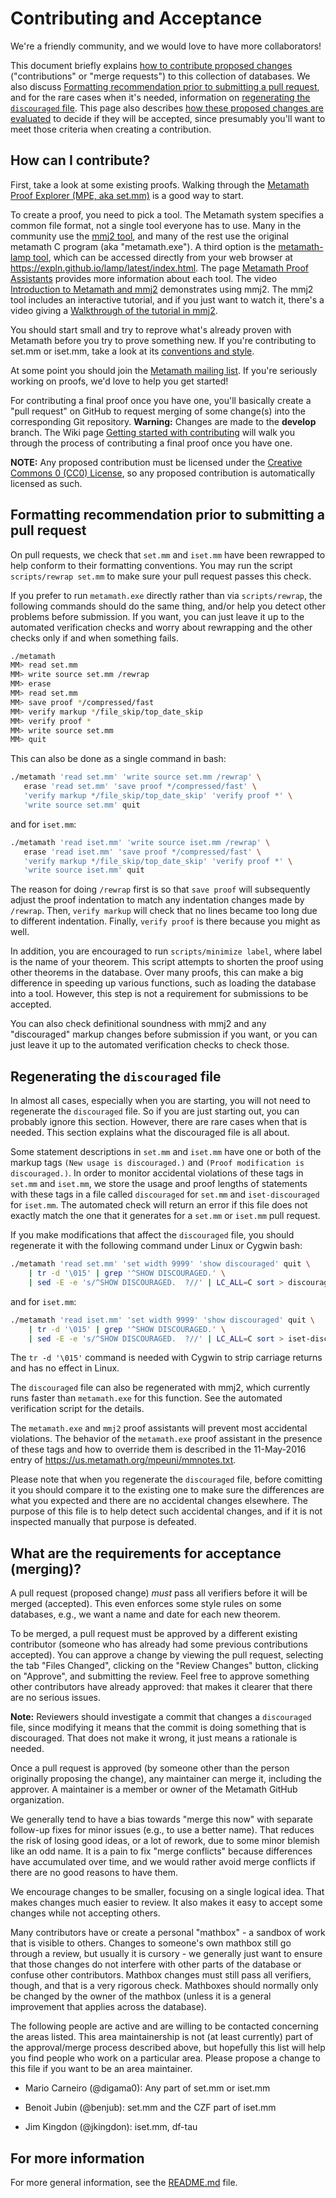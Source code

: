 # Contributing and Acceptance

We're a friendly community, and we would love to have more collaborators!

This document briefly explains
[how to contribute proposed changes](#how-can-i-contribute)
("contributions" or "merge requests") to this collection of databases.
We also discuss
[Formatting recommendation prior to submitting a pull request](#formatting-recommendation-prior-to-submitting-a-pull-request), and for the rare cases
when it's needed, information on
[regenerating the `discouraged` file](#regenerating-the-discouraged-file).
This page also describes
[how these proposed changes are evaluated](#what-are-the-requirements-for-acceptance-merging)
to decide if they will be accepted, since presumably you'll want to
meet those criteria when creating a contribution.

## How can I contribute?

First, take a look at some existing proofs.
Walking through the
[Metamath Proof Explorer (MPE, aka set.mm)](https://us.metamath.org/mpeuni/mmset.html) is a good way to start.

To create a proof, you need to pick a tool.
The Metamath system specifies a common file format, not a single tool
everyone has to use.
Many in the community use the [mmj2 tool](https://us.metamath.org#mmj2), and
many of the rest use the original metamath C program (aka "metamath.exe").
A third option is the [metamath-lamp tool](https://lamp-guide.metamath.org/),
which can be accessed directly from your web browser at
<https://expln.github.io/lamp/latest/index.html>.
The page
[Metamath Proof Assistants](https://github.com/metamath/set.mm/wiki/Metamath-Proof-Assistants)
provides more information about each tool.
The video [Introduction to Metamath and mmj2](https://www.youtube.com/watch?v=Rst2hZpWUbU) demonstrates using mmj2.
The mmj2 tool includes an interactive tutorial, and if you just want
to watch it, there's a video giving a
[Walkthrough of the tutorial in mmj2](https://www.youtube.com/watch?v=87mnU1ckbI0).

You should start small and try to reprove what's already
proven with Metamath before you try to prove something new.
If you're contributing to set.mm or iset.mm, take a look at its
[conventions and style](https://us.metamath.org/mpeuni/conventions.html).

At some point you should join the
[Metamath mailing list](https://groups.google.com/g/metamath).
If you're seriously working on proofs, we'd love to help you get started!

For contributing a final proof once you have one,
you'll basically create a "pull request" on GitHub to request
merging of some change(s) into the corresponding Git repository.
**Warning:** Changes are made to the **develop** branch.
The Wiki page
[Getting started with contributing](https://github.com/metamath/set.mm/wiki/Getting-started-with-contributing)
will walk you through the process of contributing a final proof once you have one.

**NOTE:** Any proposed contribution must be licensed under the
[Creative Commons 0 (CC0) License](LICENSE), so any proposed contribution
is automatically licensed as such.

## Formatting recommendation prior to submitting a pull request

On pull requests, we check that `set.mm` and `iset.mm` have been rewrapped to
help conform to their formatting conventions.  You may run the script
`scripts/rewrap set.mm` to make sure your pull request passes this check.

If you prefer to run `metamath.exe` directly rather than via `scripts/rewrap`,
the following commands should do the same thing, and/or help you detect other
problems before submission.  If you want, you can just leave it up to the
automated verification checks and worry about rewrapping and the other checks
only if and when something fails.

```bash
./metamath
MM> read set.mm
MM> write source set.mm /rewrap
MM> erase
MM> read set.mm
MM> save proof */compressed/fast
MM> verify markup */file_skip/top_date_skip
MM> verify proof *
MM> write source set.mm
MM> quit
```

This can also be done as a single command in bash:

```bash
./metamath 'read set.mm' 'write source set.mm /rewrap' \
   erase 'read set.mm' 'save proof */compressed/fast' \
   'verify markup */file_skip/top_date_skip' 'verify proof *' \
   'write source set.mm' quit
```

and for `iset.mm`:

```bash
./metamath 'read iset.mm' 'write source iset.mm /rewrap' \
   erase 'read iset.mm' 'save proof */compressed/fast' \
   'verify markup */file_skip/top_date_skip' 'verify proof *' \
   'write source iset.mm' quit
```

The reason for doing `/rewrap` first is so that `save proof` will subsequently
adjust the proof indentation to match any indentation changes made by
`/rewrap`.  Then, `verify markup` will check that no lines became too long due
to different indentation.  Finally, `verify proof` is there because you might
as well.

In addition, you are encouraged to run `scripts/minimize label`, where label is
the name of your theorem. This script attempts to shorten the proof using other
theorems in the database. Over many proofs, this can make a big difference in
speeding up various functions, such as loading the database into a tool.
However, this step is not a requirement for submissions to be accepted.

You can also check definitional soundness with mmj2 and any "discouraged"
markup changes before submission if you want, or you can just leave it up to
the automated verification checks to check those.

## Regenerating the `discouraged` file

In almost all cases, especially when you are starting, you will not need to
regenerate the `discouraged` file.  So if you are just starting out, you can
probably ignore this section. However, there are rare cases when that is
needed.  This section explains what the discouraged file is all about.

Some statement descriptions in `set.mm` and `iset.mm` have one or both of the
markup tags `(New usage is discouraged.)` and
`(Proof modification is discouraged.)`.  In order to monitor accidental
violations of these tags in `set.mm` and `iset.mm`, we store the usage and
proof lengths of statements with these tags in a file called `discouraged` for
`set.mm` and `iset-discouraged` for `iset.mm`.  The automated check will return
an error if this file does not exactly match the one that it generates for a
`set.mm` or `iset.mm` pull request.

If you make modifications that affect the `discouraged` file, you should
regenerate it with the following command under Linux or Cygwin bash:

```bash
./metamath 'read set.mm' 'set width 9999' 'show discouraged' quit \
    | tr -d '\015' | grep '^SHOW DISCOURAGED.' \
    | sed -E -e 's/^SHOW DISCOURAGED.  ?//' | LC_ALL=C sort > discouraged
```

and for `iset.mm`:

```bash
./metamath 'read iset.mm' 'set width 9999' 'show discouraged' quit \
    | tr -d '\015' | grep '^SHOW DISCOURAGED.' \
    | sed -E -e 's/^SHOW DISCOURAGED.  ?//' | LC_ALL=C sort > iset-discouraged
```

The `tr -d '\015'` command is needed with Cygwin to strip carriage returns and
has no effect in Linux.

The `discouraged` file can also be regenerated with mmj2, which currently runs
faster than `metamath.exe` for this function.  See the automated verification
script for the details.

The `metamath.exe` and `mmj2` proof assistants will prevent most accidental
violations.  The behavior of the `metamath.exe` proof assistant in the presence
of these tags and how to override them is described in the 11-May-2016 entry of
<https://us.metamath.org/mpeuni/mmnotes.txt>.

Please note that when you regenerate the `discouraged` file, before comitting
it you should compare it to the existing one to make sure the differences are
what you expected and there are no accidental changes elsewhere.  The purpose
of this file is to help detect such accidental changes, and if it is not
inspected manually that purpose is defeated.

## What are the requirements for acceptance (merging)?

A pull request (proposed change) *must* pass all verifiers before it will be
merged (accepted).  This even enforces some style rules on some databases,
e.g., we want a name and date for each new theorem.

To be merged, a pull request must be approved by a different existing
contributor (someone who has already had some previous contributions accepted).
You can approve a change by viewing the pull request, selecting the tab "Files
Changed", clicking on the "Review Changes" button, clicking on "Approve", and
submitting the review.  Feel free to approve something other contributors have
already approved: that makes it clearer that there are no serious issues.

**Note:** Reviewers should investigate a commit that changes a `discouraged`
file, since modifying it means that the commit is doing something that is
discouraged.  That does not make it wrong, it just means a rationale is needed.

Once a pull request is approved (by someone other than the person originally
proposing the change), any maintainer can merge it, including the approver.  A
maintainer is a member or owner of the Metamath GitHub organization.

We generally tend to have a bias towards "merge this now" with separate
follow-up fixes for minor issues (e.g., to use a better name).  That reduces
the risk of losing good ideas, or a lot of rework, due to some minor blemish
like an odd name.  It is a pain to fix "merge conflicts" because differences
have accumulated over time, and we would rather avoid merge conflicts if
there are no good reasons to have them.

We encourage changes to be smaller, focusing on a single logical idea.  That
makes changes much easier to review.  It also makes it easy to accept some
changes while not accepting others.

Many contributors have or create a personal "mathbox" - a sandbox of work that
is visible to others.  Changes to someone's own mathbox still go through a
review, but usually it is cursory - we generally just want to ensure that those
changes do not interfere with other parts of the database or confuse other
contributors.  Mathbox changes must still pass all verifiers, though, and that
is a very rigorous check.  Mathboxes should normally only be changed by the
owner of the mathbox (unless it is a general improvement that applies across
the database).

The following people are active and are willing to be contacted concerning the
areas listed.  This area maintainership is not (at least currently) part of the
approval/merge process described above, but hopefully this list will help you
find people who work on a particular area.  Please propose a change to this
file if you want to be an area maintainer.

* Mario Carneiro (@digama0): Any part of set.mm or iset.mm

* Benoit Jubin (@benjub): set.mm and the CZF part of iset.mm

* Jim Kingdon (@jkingdon): iset.mm, df-tau

## For more information

For more general information, see the [README.md](README.md) file.
